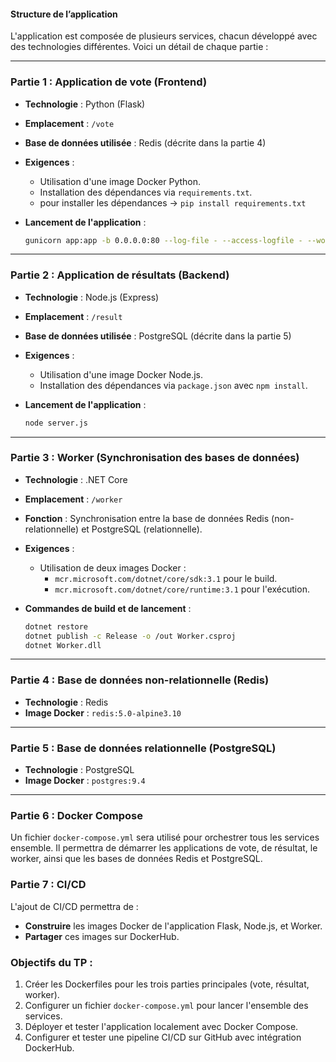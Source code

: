 #### Structure de l’application

L'application est composée de plusieurs services, chacun développé avec des technologies différentes. Voici un détail de chaque partie :

---

### **Partie 1 : Application de vote (Frontend)**

- **Technologie** : Python (Flask)
- **Emplacement** : `/vote`
- **Base de données utilisée** : Redis (décrite dans la partie 4)
- **Exigences** :

  - Utilisation d'une image Docker Python.
  - Installation des dépendances via `requirements.txt`.
  - pour installer les dépendances -> `pip install requirements.txt`

- **Lancement de l'application** :
  ```bash
  gunicorn app:app -b 0.0.0.0:80 --log-file - --access-logfile - --workers 4 --keep-alive 0
  ```

---

### **Partie 2 : Application de résultats (Backend)**

- **Technologie** : Node.js (Express)
- **Emplacement** : `/result`
- **Base de données utilisée** : PostgreSQL (décrite dans la partie 5)
- **Exigences** :

  - Utilisation d'une image Docker Node.js.
  - Installation des dépendances via `package.json` avec `npm install`.

- **Lancement de l'application** :
  ```bash
  node server.js
  ```

---

### **Partie 3 : Worker (Synchronisation des bases de données)**

- **Technologie** : .NET Core
- **Emplacement** : `/worker`
- **Fonction** : Synchronisation entre la base de données Redis (non-relationnelle) et PostgreSQL (relationnelle).
- **Exigences** :

  - Utilisation de deux images Docker :
    - `mcr.microsoft.com/dotnet/core/sdk:3.1` pour le build.
    - `mcr.microsoft.com/dotnet/core/runtime:3.1` pour l'exécution.

- **Commandes de build et de lancement** :
  ```bash
  dotnet restore
  dotnet publish -c Release -o /out Worker.csproj
  dotnet Worker.dll
  ```

---

### **Partie 4 : Base de données non-relationnelle (Redis)**

- **Technologie** : Redis
- **Image Docker** : `redis:5.0-alpine3.10`

---

### **Partie 5 : Base de données relationnelle (PostgreSQL)**

- **Technologie** : PostgreSQL
- **Image Docker** : `postgres:9.4`

---

### **Partie 6 : Docker Compose**

Un fichier `docker-compose.yml` sera utilisé pour orchestrer tous les services ensemble. Il permettra de démarrer les applications de vote, de résultat, le worker, ainsi que les bases de données Redis et PostgreSQL.

### **Partie 7 : CI/CD**

L'ajout de CI/CD permettra de :

- **Construire** les images Docker de l'application Flask, Node.js, et Worker.
- **Partager** ces images sur DockerHub.

### **Objectifs du TP :**

1. Créer les Dockerfiles pour les trois parties principales (vote, résultat, worker).
2. Configurer un fichier `docker-compose.yml` pour lancer l'ensemble des services.
3. Déployer et tester l'application localement avec Docker Compose.
4. Configurer et tester une pipeline CI/CD sur GitHub avec intégration DockerHub.
